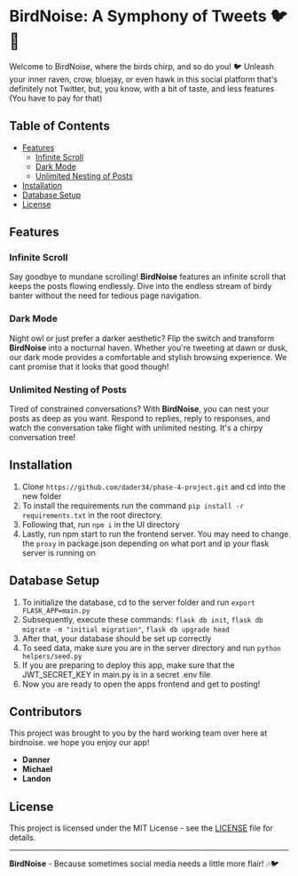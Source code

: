
# BirdNoise: A Symphony of Tweets 🐦🎵

Welcome to BirdNoise, where the birds chirp, and so do you! 🐦 Unleash your inner raven, crow, bluejay, or even hawk in this social platform that's definitely not Twitter, but, you know, with a bit of taste, and less features (You have to pay for that)

## Table of Contents

- [Features](#features)
  - [Infinite Scroll](#infinite-scroll)
  - [Dark Mode](#dark-mode)
  - [Unlimited Nesting of Posts](#unlimited-nesting-of-posts)
- [Installation](#installation)
- [Database Setup](#database-setup)
- [License](#license)

## Features

### Infinite Scroll

Say goodbye to mundane scrolling! **BirdNoise** features an infinite scroll that keeps the posts flowing endlessly. Dive into the endless stream of birdy banter without the need for tedious page navigation.

### Dark Mode

Night owl or just prefer a darker aesthetic? Flip the switch and transform **BirdNoise** into a nocturnal haven. Whether you're tweeting at dawn or dusk, our dark mode provides a comfortable and stylish browsing experience. We cant promise that it looks that good though!

### Unlimited Nesting of Posts

Tired of constrained conversations? With **BirdNoise**, you can nest your posts as deep as you want. Respond to replies, reply to responses, and watch the conversation take flight with unlimited nesting. It's a chirpy conversation tree!

## Installation

1. Clone `https://github.com/dader34/phase-4-project.git` and cd into the new folder
2. To install the requirements run the command `pip install -r requirements.txt` in the root directory.
3. Following that, run `npm i` in the UI directory
4. Lastly, run npm start to run the frontend server. You may need to change the `proxy` in package.json depending on what port and ip your flask server is running on

## Database Setup

1. To initialize the database, cd to the server folder and run `export FLASK_APP=main.py`
2. Subsequently, execute these commands: `flask db init`, `flask db migrate -m "initial migration"`, `flask db upgrade head`
3. After that, your database should be set up correctly
4. To seed data, make sure you are in the server directory and run `python helpers/seed.py`
5. If you are preparing to deploy this app, make sure that the JWT_SECRET_KEY in main.py is in a secret .env file
6. Now you are ready to open the apps frontend and get to posting!
   


## Contributors

This project was brought to you by the hard working team over here at birdnoise. we hope you enjoy our app!

- **Danner**
- **Michael**
- **Landon**

## License

This project is licensed under the MIT License - see the [LICENSE](LICENSE) file for details.

---

**BirdNoise** - Because sometimes social media needs a little more flair! 🎶🐦
